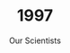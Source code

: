 ---
published: true
layout: "post"
title: "1997"
timeline: "false"
teaserText: "Our scientists went beyond the lab to advocate, sacrifice and persevere, in turn saving the lives of millions.  This is the story of one of our top scientists, Dr. O."
subtitle: "Our Scientists"
video: "http://player.vimeo.com/video/70309548"
teaserImg: "1997-teaser.jpg"
featureImg: "1997-feature.jpg"

statistics:
- stat: "519"
  desc: "reported new AIDS cases in BC."
  link: "http://www.bccdc.ca/NR/rdonlyres/54BFF7F2-E283-4E72-BF2A-73EC2813F0D1/0/HIV_Annual_Report_2011_20111011.pdf"
  type: "pdf"

- stat: "16,000"
  desc: "people are newly infected with the virus."
  link: "http://aids.gov/hiv-aids-basics/hiv-aids-101/aids-timeline/"
  type: "webpage"

- stat: "770,000"
  desc: "orphans in Uganda due to AIDS."
  link: "http://datatopics.worldbank.org/hnp/topic/HIV-AIDS"
  type: "webpage"

global:
- item: "500,000 infected with HIV in Brazil, which leads to a new law on AIDS treatment. It is the first country to give all people with HIV free antiretroviral drugs."
  link: "http://www.ncbi.nlm.nih.gov/pmc/articles/PMC1449327/"
  type: "webpage"

- item: "World AIDS Campaign launches, with the goal to raise public awareness."
  link: "http://www.worldaidscampaign.org/world-aids-day/history-of-world-aids-day/#sthash.WbS7sK3M.dpuf"
  type: "webpage"

- item: "AIDS deaths begin to decline in developed countries due to the new drugs, such as HAART."
  link: "http://www.pbs.org/wgbh/pages/frontline/aids/cron/"
  type: "webpage"

national:
- item: "The Krever inquiry ends and the ‘Commission of Inquiry on the Blood System in Canada’ is published."
  link: "http://publications.gc.ca/collections/Collection/CP32-62-3-1997-1E.pdf"
  type: "pdf"

- item: "Western Canadian Pediatric AIDS Society - Camp Moomba is established."
  link: "http://campmoomba.com/"
  type: "webpage"

- item: "The Canadian Aboriginal AIDS Network is established."
  link: "http://www.caan.ca/"
  type: "webpage"

year:
- item: "Diana Princess of Wales is killed in a car crash in Paris."
  link: "http://www.youtube.com/watch?v=qNsdvhh8_X0"
  type: "video"

- item: "Hong Kong is no longer under British Rule."
  link: "http://www.nytimes.com/learning/general/onthisday/big/0630.html"
  type: "webpage"

- item: "James Cameron's 'Titanic', becomes the highest-grossing film of all time."
  link: "http://www.titanicmovie.com/"
  type: "webpage"

local:
- item: "Ride for AIDS starts from Vancouver and includes over 700 bicycle riders raising money and awareness for HIV/AIDS, in the four-day race. "
  link: "/media/1997-ride.pdf"
  type: "pdf"

- item: "The Vancouver-Richmond Health Board declares a public health emergency for six diseases; Hepatitis A, B, and C, Syphilis, and HIV."
  link: "http://www.chodarr.org/sites/default/The Krever inquiry ends and the ‘Commission of Inquiry on the Blood System in Canada’ is published.files/chodarr0280.pdf"
  type: "pdf"

- item: "The Dr. Peter Centre ‘Day Health Program’ opens its doors, in an old wing of St. Paul’s Hospital in downtown Vancouver."
  link: "http://www.drpeter.org/about-us/legacy-of-dr-peter/"
  type: "webpage"

- item: "VANDU holds its first meeting in Oppenheimer Park."
  link: "http://www.vandu.org/"
  type: "webpage"
---
